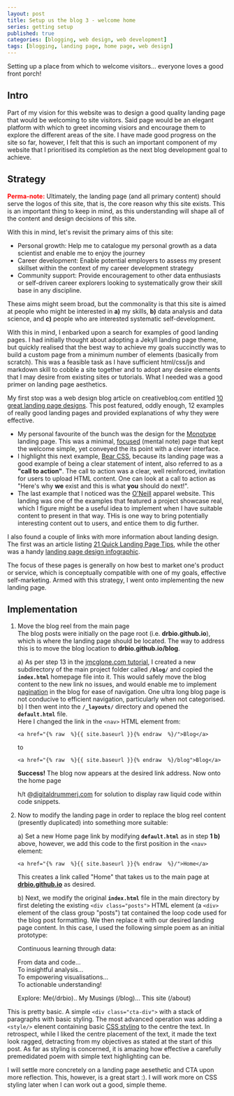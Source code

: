 ```yaml
---
layout: post
title: Setup us the blog 3 - welcome home
series: getting setup
published: true
categories: [blogging, web design, web development]
tags: [blogging, landing page, home page, web design]
---
```


Setting up a place from which to welcome visitors... everyone loves a good front porch!

## Intro
Part of my vision for this website was to design a good quality landing page that would be welcoming to site visitors. Said page would be an elegant platform with which to greet incoming visiors and encourage them to explore the different areas of the site. I have made good progress on the site so far, however, I felt that this is such an important component of my website that I prioritised its completion as the next blog development goal to achieve. 

## Strategy

<b style='color:red;'>Perma-note:</b> Ultimately, the landing page (and all primary content) should serve the logos of this site, that is, the core reason why this site exists. This is an important thing to keep in mind, as this understanding will shape all of the content and design decisions of this site.

With this in mind, let's revisit the primary aims of this site:  

* Personal growth: Help me to catalogue my personal growth as a data scientist and enable me to enjoy the journey  
* Career development: Enable potential employers to assess my present skillset within the context of my career development strategy  
* Community support: Provide encouragement to other data enthusiasts or self-driven career explorers looking to systematically grow their skill base in any discipline.  

These aims might seem broad, but the commonality is that this site is aimed at people who might be interested in <b>a)</b> my skills, <b>b)</b> data analysis and data science, and <b>c)</b> people who are interested systematic self-development.

With this in mind, I enbarked upon a search for examples of good landing pages. I had initially thought about adopting a Jekyll landing page theme, but quickly realised that the best way to achieve my goals succinctly was to build a custom page from a minimum number of elements (basically from scratch). This was a feasible task as I have sufficient html/css/js and markdown skill to cobble a site together and to adopt any desire elements that I may desire from existing sites or tutorials. What I needed was a good primer on landing page aesthetics.  

My first stop was a web design blog article on creativebloq.com entitled [10 great landing page designs](http://www.creativebloq.com/web-design/landing-page-design-6133358). This post featured, oddly enough, 12 examples of really good landing pages and provided explanations of why they were effective.   

* My personal favourite of the bunch was the design for the [Monotype](http://www.monotype.com/) landing page. This was a minimal, [focused](http://www.future-perfect.co.uk/grammar-tip/is-it-focussed-or-focused/http://www.future-perfect.co.uk/grammar-tip/is-it-focussed-or-focused/) (mental note) page that kept the welcome simple, yet conveyed the its point with a clever interface. 
* I highlight this next example, [Bear CSS](http://bearcss.com/), because its landing page was a good example of being a clear statement of intent, also referred to as a **"call to action"**. The call to action was a clear, well reinforced, invitation for users to upload HTML content. One can look at a call to action as "Here's why **we** exist and this is what **you** should do next!".
* The last example that I noticed was the [O'Neill](http://us.oneill.com/) apparel website. This landing was one of the examples that featured a project showcase real, which I figure might be a useful idea to implement when I have suitable content to present in that way. THis is one way to bring potentially interesting content out to users, and entice them to dig further.

I also found a couple of links with more information about landing design. The first was an article listing [21 Quick Landing Page Tips](http://unbounce.com/landing-page-articles/landing-page-best-practices/), while the other was a handy [landing page design infographic](https://blog.kissmetrics.com/landing-page-design-infographic/). 

The focus of these pages is generally on how best to market one's product or service, which is conceptually compatible with one of my goals, effective self-marketing. Armed with this strategy, I went onto implementing the new landing page.


## Implementation
1. Move the blog reel from the main page  
The blog posts were initially on the page root (i.e. **drbio.github.io**), which is where the landing page should be located. The way to address this is to move the blog location to **drbio.github.io/blog**.  

	a) As per step 13 in the [jmcglone.com tutorial](http://jmcglone.com/guides/github-pages/), I created a new subdirectory of the main project folder called **```/blog/```** and copied the **```index.html```** homepage file into it. This would safely move the blog content to the new link no issues, and would enable me to implement [pagination](http://jekyllrb.com/docs/pagination/) in the blog for ease of navigation. One ultra long blog page is not conducive to efficient navigation, particularly when not categorised.  
	b) I then went into the **```/_layouts/```** directory and opened the **```default.html```** file.  
	Here I changed the link in the ```<nav>``` HTML element from:  
	
	```
	<a href="{% raw  %}{{ site.baseurl }}{% endraw  %}/">Blog</a>
	```

	to  

	```
	<a href="{% raw  %}{{ site.baseurl }}{% endraw  %}/blog">Blog</a>
	```

	<b>Success!</b> The blog now appears at the desired link address. Now onto the home page

	h/t @[digitaldrummerj.com](http://digitaldrummerj.me/jekyll-show-liquid-in-code-snippet/) for solution to display raw liquid code within code snippets.

2. Now to modify the landing page in order to replace the blog reel content (presently duplicated) into something more suitable:  
  
	a) Set a new Home page link by modifying **```default.html```** as in step **1 b)** above, however, we add this code to the first position in the ```<nav>``` element:  

	```
	<a href="{% raw  %}{{ site.baseurl }}{% endraw  %}/">Home</a>
	```

    This creates a link called "Home" that takes us to the main page at [**drbio.github.io**](https://drbio.github.io) as desired.
    
	b) Next, we modify the original **```index.html```** file in the main directory by first deleting the existing ```<div class="posts">``` HTML element (a ```<div>``` element of the class group "posts") tat contained the loop code used for the blog post formatting. We then replace it with our desired landing page content. In this case, I used the following simple poem as an initial prototype:  

    Continuous learning through data:  

    From data and code...  
    To insightful analysis...  
    To empowering visualisations...  
    To actionable understanding!   

    Explore: Me(/drbio).. My Musings (/blog)... This site (/about)  

This is pretty basic. A simple ```<div class="cta-div">``` with a stack of paragraphs with basic styling. The most advanced operation was adding a ```<style/>``` elenent containing basic [CSS styling](http://www.w3schools.com/css/default.asp) to the centre the text. In retrospect, while I liked the centre placement of the text, it made the text look ragged, detracting from my objectives as stated at the start of this post.
As far as styling is concerned, it is amazing how effective a carefully premedidated poem with simple text highlighting can be.  

I will settle more concretely on a landing page aesethetic and CTA upon more reflection. This, however, is a great start :). I will work more on CSS styling later when I can work out a good, simple theme.


